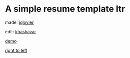 # A simple resume template ltr

made: [jglovier](https://github.com/jglovier/resume-template)

edit: [khashayar](https://github.com/khashayarzavosh)

[demo](https://khashayarzavosh.github.io/resume-template-ltr/)

[right to left](https://github.com/khashayarzavosh/resume-template-rtl)
